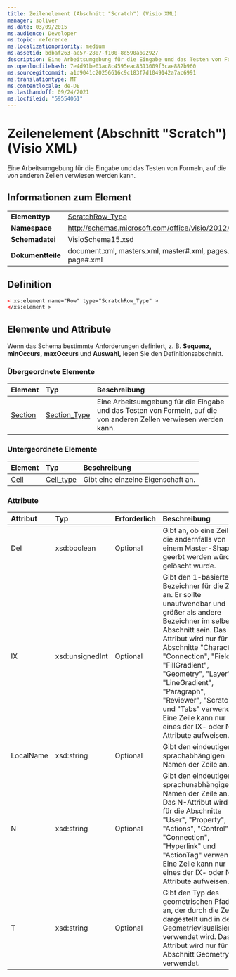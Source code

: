 ```yaml
---
title: Zeilenelement (Abschnitt "Scratch") (Visio XML)
manager: soliver
ms.date: 03/09/2015
ms.audience: Developer
ms.topic: reference
ms.localizationpriority: medium
ms.assetid: bdbaf263-ae57-2807-f100-8d590ab92927
description: Eine Arbeitsumgebung für die Eingabe und das Testen von Formeln, auf die von anderen Zellen verwiesen werden kann.
ms.openlocfilehash: 7e4d91be03ac8c4595eac8313009f3cae882b960
ms.sourcegitcommit: a1d9041c20256616c9c183f7d1049142a7ac6991
ms.translationtype: MT
ms.contentlocale: de-DE
ms.lasthandoff: 09/24/2021
ms.locfileid: "59554061"
---
```

# <a name="row-element-scratch-section-visio-xml"></a>Zeilenelement (Abschnitt "Scratch") (Visio XML)

Eine Arbeitsumgebung für die Eingabe und das Testen von Formeln, auf die von anderen Zellen verwiesen werden kann.
  
## <a name="element-information"></a>Informationen zum Element

|||
|:-----|:-----|
|**Elementtyp** <br/> |[ScratchRow_Type](scratchrow_type-complextypevisio-xml.md) <br/> |
|**Namespace** <br/> |http://schemas.microsoft.com/office/visio/2012/main  <br/> |
|**Schemadatei** <br/> |VisioSchema15.xsd  <br/> |
|**Dokumentteile** <br/> |document.xml, masters.xml, master#.xml, pages.xml, page#.xml  <br/> |
   
## <a name="definition"></a>Definition

```XML
< xs:element name="Row" type="ScratchRow_Type" >
</xs:element >
```

## <a name="elements-and-attributes"></a>Elemente und Attribute

Wenn das Schema bestimmte Anforderungen definiert, z. B. **Sequenz,** **minOccurs,** **maxOccurs** und **Auswahl,** lesen Sie den Definitionsabschnitt. 
  
### <a name="parent-elements"></a>Übergeordnete Elemente

|**Element**|**Typ**|**Beschreibung**|
|:-----|:-----|:-----|
|[Section](section-element-sheet_type-complextypevisio-xml.md) <br/> |[Section_Type](section_type-complextypevisio-xml.md) <br/> |Eine Arbeitsumgebung für die Eingabe und das Testen von Formeln, auf die von anderen Zellen verwiesen werden kann.  <br/> |
   
### <a name="child-elements"></a>Untergeordnete Elemente

|**Element**|**Typ**|**Beschreibung**|
|:-----|:-----|:-----|
|[Cell](cell-element-scratch-sectionvisio-xml.md) <br/> |[Cell_type](cell_type-complextypevisio-xml.md) <br/> |Gibt eine einzelne Eigenschaft an.  <br/> |
   
### <a name="attributes"></a>Attribute

|**Attribut**|**Typ**|**Erforderlich**|**Beschreibung**|**Mögliche Werte**|
|:-----|:-----|:-----|:-----|:-----|
|Del  <br/> |xsd:boolean  <br/> |Optional  <br/> |Gibt an, ob eine Zeile, die andernfalls von einem Master-Shape geerbt werden würde, gelöscht wurde.  <br/> |Werte des Typs "xsd:boolean".  <br/> |
|IX  <br/> |xsd:unsignedInt  <br/> |Optional  <br/> |Gibt den 1-basierten Bezeichner für die Zeile an. Er sollte unaufwendbar und größer als andere Bezeichner im selben Abschnitt sein. Das IX-Attribut wird nur für die Abschnitte "Character", "Connection", "Field", "FillGradient", "Geometry", "Layer", "LineGradient", "Paragraph", "Reviewer", "Scratch" und "Tabs" verwendet. Eine Zeile kann nur eines der IX- oder N-Attribute aufweisen.  <br/> |Werte des Typs "xsd:unsignedInt".  <br/> |
|LocalName  <br/> |xsd:string  <br/> |Optional  <br/> |Gibt den eindeutigen sprachabhängigen Namen der Zeile an.  <br/> |Werte des Typs "xsd:string".  <br/> |
|N  <br/> |xsd:string  <br/> |Optional  <br/> |Gibt den eindeutigen sprachunabhängigen Namen der Zeile an. Das N-Attribut wird nur für die Abschnitte "User", "Property", "Actions", "Control", "Connection", "Hyperlink" und "ActionTag" verwendet. Eine Zeile kann nur eines der IX- oder N-Attribute aufweisen.  <br/> |Werte des Typs "xsd:string".  <br/> |
|T  <br/> |xsd:string  <br/> |Optional  <br/> |Gibt den Typ des geometrischen Pfads an, der durch die Zeile dargestellt und in der Geometrievisualisierung verwendet wird. Das T-Attribut wird nur für den Abschnitt Geometry verwendet.  <br/> |Werte des Typs "xsd:string".  <br/> |
   

